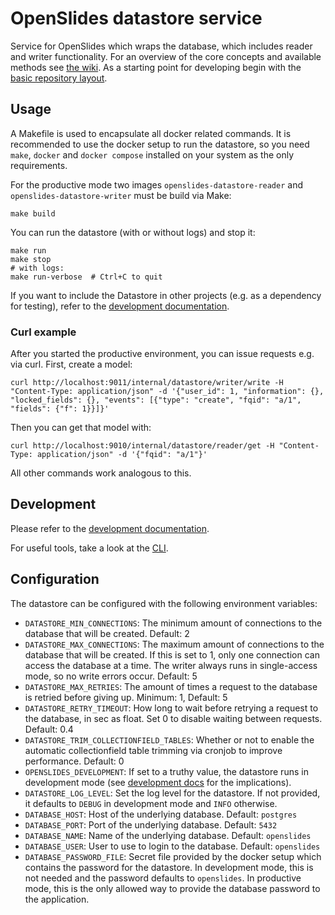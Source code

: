 # OpenSlides datastore service

Service for OpenSlides which wraps the database, which includes reader and writer functionality. For an overview of the core concepts and available methods see [the wiki](https://github.com/OpenSlides/OpenSlides/wiki/Datastore-Service). As a starting point for developing begin with the [basic repository layout](docs/layout.md).

## Usage
A Makefile is used to encapsulate all docker related commands. It is recommended to use the docker setup to run the datastore, so you need `make`, `docker` and `docker compose` installed on your system as the only requirements.

For the productive mode two images `openslides-datastore-reader` and `openslides-datastore-writer` must be build via Make:

    make build

You can run the datastore (with or without logs) and stop it:

    make run
    make stop
    # with logs:
    make run-verbose  # Ctrl+C to quit

If you want to include the Datastore in other projects (e.g. as a dependency for testing), refer to the [development documentation](docs/development.md).

### Curl example

After you started the productive environment, you can issue requests e.g. via curl. First, create a model:

    curl http://localhost:9011/internal/datastore/writer/write -H "Content-Type: application/json" -d '{"user_id": 1, "information": {}, "locked_fields": {}, "events": [{"type": "create", "fqid": "a/1", "fields": {"f": 1}}]}' 

Then you can get that model with:

    curl http://localhost:9010/internal/datastore/reader/get -H "Content-Type: application/json" -d '{"fqid": "a/1"}' 

All other commands work analogous to this.

## Development

Please refer to the [development documentation](docs/development.md).

For useful tools, take a look at the [CLI](cli/README.md).

## Configuration

The datastore can be configured with the following environment variables:
- `DATASTORE_MIN_CONNECTIONS`: The minimum amount of connections to the database that will be created. Default: 2
- `DATASTORE_MAX_CONNECTIONS`: The maximum amount of connections to the database that will be created. If this is set to 1, only one connection can access the database at a time. The writer always runs in single-access mode, so no write errors occur. Default: 5
- `DATASTORE_MAX_RETRIES`: The amount of times a request to the database is retried before giving up. Minimum: 1, Default: 5
- `DATASTORE_RETRY_TIMEOUT`: How long to wait before retrying a request to the database, in sec as float. Set 0 to disable waiting
  between requests. Default: 0.4
- `DATASTORE_TRIM_COLLECTIONFIELD_TABLES`: Whether or not to enable the automatic collectionfield
  table trimming via cronjob to improve performance. Default: 0
- `OPENSLIDES_DEVELOPMENT`: If set to a truthy value, the datastore runs in development mode (see [development docs](docs/development.md)
  for the implications).
- `DATASTORE_LOG_LEVEL`: Set the log level for the datastore. If not provided, it defaults to `DEBUG` in development
  mode and `INFO` otherwise.
- `DATABASE_HOST`: Host of the underlying database. Default: `postgres`
- `DATABASE_PORT`: Port of the underlying database. Default: `5432`
- `DATABASE_NAME`: Name of the underlying database. Default: `openslides`
- `DATABASE_USER`: User to use to login to the database. Default: `openslides`
- `DATABASE_PASSWORD_FILE`: Secret file provided by the docker setup which contains the password for the
  datastore. In development mode, this is not needed and the password defaults to `openslides`. In productive mode, this
  is the only allowed way to provide the database password to the application.
